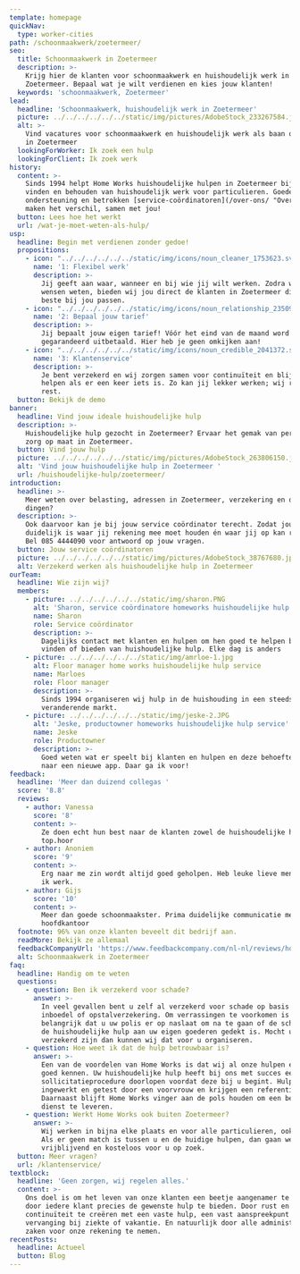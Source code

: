 ```yaml
---
template: homepage
quickNav:
  type: worker-cities
path: /schoonmaakwerk/zoetermeer/
seo:
  title: Schoonmaakwerk in Zoetermeer
  description: >-
    Krijg hier de klanten voor schoonmaakwerk en huishoudelijk werk in
    Zoetermeer. Bepaal wat je wilt verdienen en kies jouw klanten!
  keywords: 'schoonmaakwerk, Zoetermeer'
lead:
  headline: 'Schoonmaakwerk, huishoudelijk werk in Zoetermeer'
  picture: ../../../../../../static/img/pictures/AdobeStock_233267584.jpg
  alt: >-
    Vind vacatures voor schoonmaakwerk en huishoudelijk werk als baan of bijnaan
    in Zoetermeer
  lookingForWorker: Ik zoek een hulp
  lookingForClient: Ik zoek werk
history:
  content: >-
    Sinds 1994 helpt Home Works huishoudelijke hulpen in Zoetermeer bij het
    vinden en behouden van huishoudelijk werk voor particulieren. Goede
    ondersteuning en betrokken [service-coördinatoren](/over-ons/ "Over ons")
    maken het verschil, samen met jou!
  button: Lees hoe het werkt
  url: /wat-je-moet-weten-als-hulp/
usp:
  headline: Begin met verdienen zonder gedoe!
  propositions:
    - icon: "../../../../../../static/img/icons/noun_cleaner_1753623.svg"
      name: '1: Flexibel werk'
      description: >-
        Jij geeft aan waar, wanneer en bij wie jij wilt werken. Zodra wij jouw
        wensen weten, bieden wij jou direct de klanten in Zoetermeer die het
        beste bij jou passen.
    - icon: "../../../../../../static/img/icons/noun_relationship_2350997.svg"
      name: '2: Bepaal jouw tarief'
      description: >-
        Jij bepaalt jouw eigen tarief! Vóór het eind van de maand word jij
        gegarandeerd uitbetaald. Hier heb je geen omkijken aan!
    - icon: "../../../../../../static/img/icons/noun_credible_2041372.svg"
      name: '3: Klantenservice'
      description: >-
        Je bent verzekerd en wij zorgen samen voor continuïteit en blijven je
        helpen als er een keer iets is. Zo kan jij lekker werken; wij regelen de
        rest.
  button: Bekijk de demo
banner:
  headline: Vind jouw ideale huishoudelijke hulp
  description: >-
    Huishoudelijke hulp gezocht in Zoetermeer? Ervaar het gemak van persoonlijke
    zorg op maat in Zoetermeer.
  button: Vind jouw hulp
  picture: ../../../../../../static/img/pictures/AdobeStock_263806150.jpg
  alt: 'Vind jouw huishoudelijke hulp in Zoetermeer '
  url: /huishoudelijke-hulp/zoetermeer/
introduction:
  headline: >-
    Meer weten over belasting, adressen in Zoetermeer, verzekering en dat soort
    dingen?
  description: >-
    Ook daarvoor kan je bij jouw service coördinator terecht. Zodat jou
    duidelijk is waar jij rekening mee moet houden én waar jij op kan rekenen!
    Bel 085 4444090 voor antwoord op jouw vragen.
  button: Jouw service coördinatoren
  picture: ../../../../../../static/img/pictures/AdobeStock_38767680.jpg
  alt: Verzekerd werken als huishoudelijke hulp in Zoetermeer
ourTeam:
  headline: Wie zijn wij?
  members:
    - picture: ../../../../../../static/img/sharon.PNG
      alt: 'Sharon, service coördinatore homeworks huishoudelijke hulp service'
      name: Sharon
      role: Service coördinator
      description: >-
        Dagelijks contact met klanten en hulpen om hen goed te helpen bij het
        vinden of bieden van huishoudelijke hulp. Elke dag is anders
    - picture: ../../../../../../static/img/amrloe-1.jpg
      alt: Floor manager home works huishoudelijke hulp service
      name: Marloes
      role: Floor manager
      description: >-
        Sinds 1994 organiseren wij hulp in de huishouding in een steeds
        veranderende markt.
    - picture: ../../../../../../static/img/jeske-2.JPG
      alt: 'Jeske, productowner homeworks huishoudelijke hulp service'
      name: Jeske
      role: Productowner
      description: >-
        Goed weten wat er speelt bij klanten en hulpen en deze behoefte vertalen
        naar een nieuwe app. Daar ga ik voor!
feedback:
  headline: 'Meer dan duizend collegas '
  score: '8.8'
  reviews:
    - author: Vanessa
      score: '8'
      content: >-
        Ze doen echt hun best naar de klanten zowel de huishoudelijke hulpen
        top.hoor
    - author: Anoniem
      score: '9'
      content: >-
        Erg naar me zin wordt altijd goed geholpen. Heb leuke lieve mensen waar
        ik werk.
    - author: Gijs
      score: '10'
      content: >-
        Meer dan goede schoonmaakster. Prima duidelijke communicatie met het
        hoofdkantoor
  footnote: 96% van onze klanten beveelt dit bedrijf aan.
  readMore: Bekijk ze allemaal
  feedbackCompanyUrl: 'https://www.feedbackcompany.com/nl-nl/reviews/home-works/'
  alt: Schoonmaakwerk in Zoetermeer
faq:
  headline: Handig om te weten
  questions:
    - question: Ben ik verzekerd voor schade?
      answer: >-
        In veel gevallen bent u zelf al verzekerd voor schade op basis van uw
        inboedel of opstalverzekering. Om verrassingen te voorkomen is het wel
        belangrijk dat u uw polis er op naslaat om na te gaan of de schade van
        de huishoudelijke hulp aan uw eigen goederen gedekt is. Mocht u niet
        verzekerd zijn dan kunnen wij dat voor u organiseren.
    - question: Hoe weet ik dat de hulp betrouwbaar is?
      answer: >-
        Een van de voordelen van Home Works is dat wij al onze hulpen en klanten
        goed kennen. Uw huishoudelijke hulp heeft bij ons met succes een
        sollicitatieprocedure doorlopen voordat deze bij u begint. Hulpen worden
        ingewerkt en getest door een voorvrouw en krijgen een referentiecheck.
        Daarnaast blijft Home Works vinger aan de pols houden om een betrouwbare
        dienst te leveren.
    - question: Werkt Home Works ook buiten Zoetermeer?
      answer: >-
        Wij werken in bijna elke plaats en voor alle particulieren, ook met PGB.
        Als er geen match is tussen u en de huidige hulpen, dan gaan we
        vrijblijvend en kosteloos voor u op zoek.
  button: Meer vragen?
  url: /klantenservice/
textblock:
  headline: 'Geen zorgen, wij regelen alles.'
  content: >-
    Ons doel is om het leven van onze klanten een beetje aangenamer te maken,
    door iedere klant precies de gewenste hulp te bieden. Door rust en
    continuïteit te creëren met een vaste hulp, een vast aanspreekpunt en
    vervanging bij ziekte of vakantie. En natuurlijk door alle administratieve
    zaken voor onze rekening te nemen.
recentPosts:
  headline: Actueel
  button: Blog
---
```


